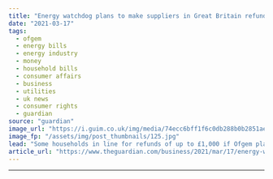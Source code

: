 ```yaml
---
title: "Energy watchdog plans to make suppliers in Great Britain refund surplus credit"
date: "2021-03-17"
tags: 
  - ofgem
  - energy bills
  - energy industry
  - money
  - household bills
  - consumer affairs
  - business
  - utilities
  - uk news
  - consumer rights
  - guardian
source: "guardian"
image_url: "https://i.guim.co.uk/img/media/74ecc6bff1f6c0db288b0b2851aea9ec30ed60c1/0_97_3500_2101/master/3500.jpg?width=460&quality=85&auto=format&fit=max&s=95b93fb71ee45543acb57f555cc18bb4"
image_fp: "/assets/img/post_thumbnails/125.jpg"
lead: "Some households in line for refunds of up to £1,000 if Ofgem plans go aheadThe energy regulator could soon call on suppliers to hand £1.4bn in customer credit back to households in Great Britain under plans to stop energy companies from holding on to..."
article_url: "https://www.theguardian.com/business/2021/mar/17/energy-watchdog-plans-to-make-uk-suppliers-refund-surplus-credit"
---
```


---
